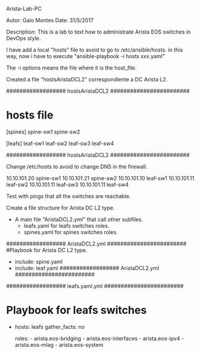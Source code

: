 Arista-Lab-PC


Autor: 	Galo Montes
Date:	31/5/2017

Description:
This is a lab to text how to administrate Arista EOS switches in DevOps style.

I have add a local "hosts" file to avoid to go to /etc/ansible/hosts. in this way, now i have to execute "ansible-playbook -i hosts xxx.yaml"

The -i options means the file where it is the host_file.

Created a file "hostsAristaDCL2" correspondiente a DC Arista L2. 

################## hostsAristaDCL2 <start> ########################
# hosts file
[spines]
spine-sw1
spine-sw2

[leafs]
leaf-sw1
leaf-sw2
leaf-sw3
leaf-sw4

################## hostsAristaDCL2 <end> ########################

Change /etc/hosts to avoid to change DNS in the firewall.

10.10.101.20	spine-sw1
10.10.101.21	spine-sw2
10.10.101.10	leaf-sw1
10.10.101.11	leaf-sw2
10.10.101.11	leaf-sw3
10.10.101.11	leaf-sw4

Test with pings that all the switches are reachable. 

Create a file structure for Arista DC L2 type.
- A main file "AristaDCL2.yml" that call other subfiles.
	- leafs.yaml for leafs switches roles.
	- spines.yaml for spines switches roles.

################## AristaDCL2.yml <start> ########################
#Playbook for Arista DC L2 type.
- include: spine.yaml
- include: leaf.yaml
################## AristaDCL2.yml <end> ########################

################## leafs.yaml.yml <start> ########################
# Playbook for leafs switches
- hosts: leafs
  gather_facts: no

  roles:
        - arista.eos-bridging
        - arista.eos-interfaces
        - arista.eos-ipv4
        - arista.eos-mlag
        - arista.eos-system


